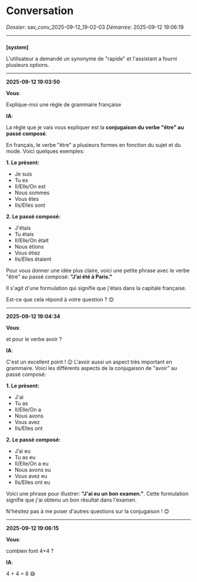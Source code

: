 # Conversation
_Dossier_: sav_conv_2025-09-12_19-02-03
_Démarrée_: 2025-09-12 19:06:19

---

###   
**[system]**

L'utilisateur a demandé un synonyme de "rapide" et l'assistant a fourni plusieurs options.

---
**2025-09-12 19:03:50**

**Vous**:

Explique-moi une règle de grammaire française

**IA**:

La règle que je vais vous expliquer est la **conjugaison du verbe "être" au passé composé**. 

En français, le verbe "être" a plusieurs formes en fonction du sujet et du mode.  Voici quelques exemples:

**1. Le présent:**

* Je suis
* Tu es
* Il/Elle/On est
* Nous sommes
* Vous êtes
* Ils/Elles sont

**2. Le passé composé:**

* J'étais
* Tu étais
* Il/Elle/On était
* Nous étions
* Vous étiez
* Ils/Elles étaient


Pour vous donner une idée plus claire,  voici une petite phrase avec le verbe "être" au passé composé: **"J’ai été à Paris."** 

Il s'agit d'une formulation qui signifie que j'étais dans la capitale française.


Est-ce que cela répond à votre question ? 😊

---
**2025-09-12 19:04:34**

**Vous**:

et pour le verbe avoir ?

**IA**:

C'est un excellent point ! 😉 L'avoir aussi un aspect très important en grammaire.  Voici les différents aspects de la conjugaison de "avoir" au passé composé: 

**1. Le présent:** 

* J'ai
* Tu as
* Il/Elle/On a
* Nous avons
* Vous avez
* Ils/Elles ont

**2. Le passé composé:**

* J’ai eu
* Tu as eu
* Il/Elle/On a eu
* Nous avons eu
* Vous avez eu
* Ils/Elles ont eu 


Voici une phrase pour illustrer: **"J'ai eu un bon examen."**. Cette formulation signifie que j'ai obtenu un bon résultat dans l'examen.  

N'hésitez pas à me poser d'autres questions sur la conjugaison ! 😊

---
**2025-09-12 19:06:15**

**Vous**:

combien font 4+4 ?

**IA**:

4 + 4 = 8 😄
